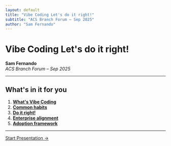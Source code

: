 ```yaml
---
layout: default
title: "Vibe Coding Let's do it right!"
subtitle: "ACS Branch Forum – Sep 2025"
author: "Sam Fernando"
---
```


# Vibe Coding Let's do it right!

**Sam Fernando**  
*ACS Branch Forum – Sep 2025*

---

## What's in it for you

1. **[What's Vibe Coding](/01-whats-vibe-coding/)**
2. **[Common habits](/02-common-habits/)**
3. **[Do it right!](/03-do-it-right/)**
4. **[Enterprise alignment](/04-enterprise-alignment/)**
5. **[Adoption framework](/05-adoption-framework/)**

---

[Start Presentation →](/01-whats-vibe-coding/)
